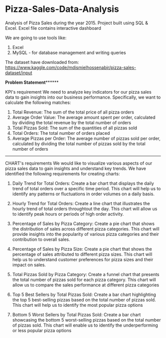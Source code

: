 # Pizza-Sales-Data-Analysis
Analysis of Pizza Sales during the year 2015. Project built using SQL &amp; Excel. Excel file contains interactive dashboard

We are going to use tools like: 
1. Excel
2. MySQL - for database management and writing queries


The dataset have downloaded from: https://www.kaggle.com/code/mdismielhossenabir/pizza-sales-dataset/input


**************************************************Problem Statement********************************************************

KPI's requirement
We need to analyze key indicators for our pizza sales data to gain insights into our business performance.
Specifically, we want to calculate the following matches:

1. Total Revenue: The sum of the total price of all pizza orders
2. Average Order Value: The average amount spent per order, calculated by dividing the total revenue 
by the total number of orders
3. Total Pizzas Sold: The sum of the quantities of all pizzas sold
4. Total Orders: The total number of orders placed
5. Average Pizzas per Order: The average number of pizzas sold per order, calculated by dividing the total number of 
pizzas sold by the total number of orders

------------------------------------------------------------------------------------------------------------------------------


CHART's requirements
We would like to visualize various aspects of our pizza sales data to gain insights and understand key trends. 
We have identified the following requirements for creating charts:

1. Daily Trend for Total Orders: 
Create a bar chart that displays the daily trend of total orders over a specific time period. This chart will help us to 
identify any patterns or fluctuations in order volumes on a daily basis.

2. Hourly Trend for Total Orders:
Create a line chart that illustrates the hourly trend of total orders throughtout the day. This chart will allow us to 
identify peak hours or periods of high order activity.

3. Percentage of Sales by Pizza Category:
Create a pie chart that shows the distribution of sales across different pizza categories. This chart will provide insights
into the popularity of various pizza categories and their contribution to overall sales.

4. Percentage of Sales by Pizza Size:
Create a pie chart that shows the percentage of sales attributed to different pizza sizes. This chart will help us to
understand customer preferences for pizza sizes and their impact on sales.

5. Total Pizzas Sold by Pizza Category:
Create a funnel chart that presents the total number of pizzas sold for each pizza category. This chart will allow us to compare the 
sales performance at different pizza categories

6. Top 5 Best Sellers by Total Pizzas Sold:
Create a bar chart highlighting the top 5 best-selling pizzas based on the total number of pizzas sold. This chart will
help us to identify the most popular pizza options

7. Bottom 5 Worst Sellers by Total Pizzas Sold:
Create a bar chart showcasing the bottom 5 worst-selling pizzas based on the total number of pizzas sold. This chart will
enable us to identify the underperforming or less popular pizza options
